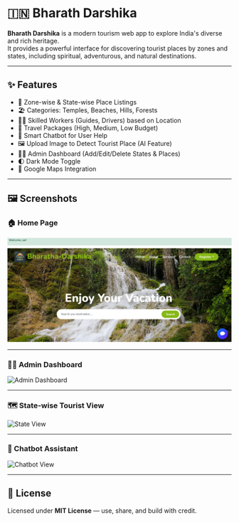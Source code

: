 # 🇮🇳 Bharath Darshika

**Bharath Darshika** is a modern tourism web app to explore India's diverse and rich heritage.  
It provides a powerful interface for discovering tourist places by zones and states, including spiritual, adventurous, and natural destinations.

---

## ✨ Features

- 🧭 Zone-wise & State-wise Place Listings
- 🏖️ Categories: Temples, Beaches, Hills, Forests
- 🧑‍🔧 Skilled Workers (Guides, Drivers) based on Location
- 🧳 Travel Packages (High, Medium, Low Budget)
- 🤖 Smart Chatbot for User Help
- 🖼️ Upload Image to Detect Tourist Place (AI Feature)
- 🧑‍💼 Admin Dashboard (Add/Edit/Delete States & Places)
- 🌓 Dark Mode Toggle
- 📍 Google Maps Integration

---

## 🖼️ Screenshots

### 🏠 Home Page  
![Home Page](images/main.png)

---

### 🧑‍💻 Admin Dashboard  
![Admin Dashboard](screenshots/admin.png)

---

### 🗺️ State-wise Tourist View  
![State View](screenshots/.png)

---

### 🤖 Chatbot Assistant  
![Chatbot View](screenshots/chatbot.png)

---


## 🪪 License

Licensed under **MIT License** — use, share, and build with credit.

